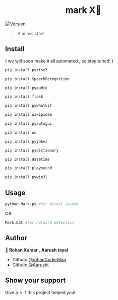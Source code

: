 <h1 align="center">mark X🤖</h1>
<p>
  <img alt="Version" src="https://img.shields.io/badge/version-0.1.0-blue.svg?cacheSeconds=2592000" />
</p>

> A ai assistant
## Install

( we will soon make it all automated , so stay tuned! )
```sh 
pip install pyttsx3

pip install SpeechRecognition

pip install pyaudio

pip install flask

pip install pywhatkit

pip install wikipidea

pip install pyautogui

pip install os

pip install pyjokes

pip install pydictionary

pip install datetime

pip install playsound

pip install pywin32

```
## Usage

```sh
python Mark.py #for direct launch
```
OR
```sh
Mark.bat #for hotword detection
```
## Author

👤 **Rohan Kumar** , **Aarush tayal**
* Github: [@rohanCoderMan](https://github.com/rohanCoderMan)
* Github: [@Aarusht](https://github.com/Aarusht)
## Show your support

Give a ⭐️ if this project helped you!
